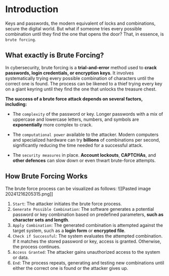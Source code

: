 # Introduction
Keys and passwords, the modern equivalent of locks and combinations, secure the digital world. But what if someone tries every possible combination until they find the one that opens the door? That, in essence, is `brute forcing`.
## What exactly is Brute Forcing?
In cybersecurity, brute forcing is a **trial-and-error** method used to **crack passwords, login credentials, or encryption keys**. It involves systematically trying every possible combination of characters until the correct one is found. The process can be likened to a thief trying every key on a giant keyring until they find the one that unlocks the treasure chest.

**The success of a brute force attack depends on several factors, including:**
- The `complexity` of the password or key. Longer passwords with a mix of uppercase and lowercase letters, numbers, and symbols are **exponentially** more complex to crack.

- The `computational power` available to the attacker. Modern computers and specialized hardware can try **billions** of combinations per second, significantly reducing the time needed for a successful attack.

- The `security measures` in place. **Account lockouts**, **CAPTCHAs**, and **other defences** can slow down or even thwart brute-force attempts.
## How Brute Forcing Works
The brute force process can be visualized as follows:
![[Pasted image 20241216205315.png]]
1. `Start`: The attacker initiates the brute force process.
2. `Generate Possible Combination`: The software generates a potential password or key combination based on predefined parameters, **such as character sets and length**.
3. `Apply Combination`: The generated combination is attempted against the target system, such as a **login form** or **encrypted file**.
4. `Check if Successful`: The system evaluates the attempted combination. If it matches the stored password or key, access is granted. Otherwise, the process continues.
5. `Access Granted`: The attacker gains unauthorized access to the system or data.
6. `End`: The process repeats, generating and testing new combinations until either the correct one is found or the attacker gives up.